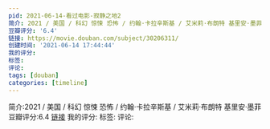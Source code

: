 ```yaml
---
pid: 2021-06-14-看过电影-寂静之地2
简介: 2021 / 美国 / 科幻 惊悚 恐怖 / 约翰·卡拉辛斯基 / 艾米莉·布朗特 基里安·墨菲
豆瓣评分: '6.4'
链接: https://movie.douban.com/subject/30206311/
创建时间: '2021-06-14 17:44:44'
我的评分:
标签:
评论:
tags: [douban]
categories: [timeline]
---
```

简介:2021 / 美国 / 科幻 惊悚 恐怖 / 约翰·卡拉辛斯基 / 艾米莉·布朗特 基里安·墨菲
豆瓣评分:6.4
[链接](https://movie.douban.com/subject/30206311/)
我的评分:
标签:
评论:
